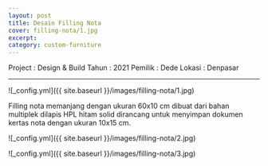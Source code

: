 ```yaml
---
layout: post
title: Desain Filling Nota
cover: filling-nota/1.jpg
excerpt:
category: custom-furniture
---
```


Project	: Design & Build
Tahun		: 2021
Pemilik	: Dede
Lokasi		: Denpasar

---

![_config.yml]({{ site.baseurl }}/images/filling-nota/1.jpg)

Filling nota memanjang dengan ukuran 60x10 cm dibuat dari bahan multiplek dilapis HPL hitam solid dirancang untuk menyimpan dokumen kertas nota dengan ukuran 10x15 cm.

![_config.yml]({{ site.baseurl }}/images/filling-nota/2.jpg)

![_config.yml]({{ site.baseurl }}/images/filling-nota/3.jpg)
